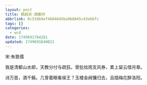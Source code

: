 ```yaml
---
layout: post
title: 鹧鸪天·西都作
abbrlink: 0c53db9ef4604645ba9b8845c43ebbfc
tags: []
categories:
  - wcd
date: 1749691784281
updated: 1749691840021
---
```


宋·朱敦儒

我是清都山水郎，天教分付与疏狂。曾批给雨支风券，累上留云借月章。

诗万首，酒千觞。几曾着眼看侯王？玉楼金阙慵归去，且插梅花醉洛阳。
